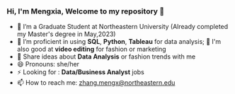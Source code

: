 ### Hi, I'm Mengxia, Welcome to my repository 👋

- 🔭 I’m a Graduate Student at Northeastern University (Already completed my Master's degree in May,2023)
- 🌱 I’m proficient in using **SQL**, **Python**, **Tableau** for data analysis;
  🌱 I'm also good at **video editing** for fashion or marketing
- 💬 Share ideas about **Data Analysis** or fashion trends with me
- 😄 Pronouns: she/her
- ⚡ Looking for : **Data/Business Analyst** jobs
- 📫 How to reach me: zhang.mengx@northeastern.edu

